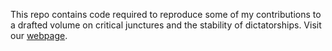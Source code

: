 This repo contains code required to reproduce some of my contributions to a 
drafted volume on critical junctures and the stability of dictatorships. 
Visit our [webpage](http://www.wzb.eu/en/research/dynamics-of-political-systems/democracy-and-democratization/critical-junctures).
